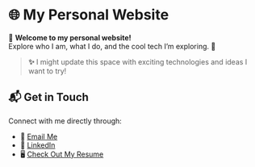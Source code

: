 # 🌐 My Personal Website

🚀 **Welcome to my personal website!**  
Explore who I am, what I do, and the cool tech I’m exploring. 🌟  

> **✨** I might update this space with exciting technologies and ideas I want to try!

## 📬 **Get in Touch**
Connect with me directly through:
- 📧 [Email Me](a22fu@uwaterloo.ca)
- 💼 [LinkedIn](https://linkedin.com/in/a22fu)
- 🖥️ [Check Out My Resume](https://yourwebsite.com/AlexanderFResume2025.pdf)
